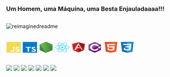 ### Um Homem, uma Máquina, uma Besta Enjauladaaaa!!! 
##

<div>
  <img src="https://myreadme.vercel.app/api/embed/FCruzGit?panels=userstatistics,toprepositories,toplanguages,commitgraph" alt="reimaginedreadme" />
</div>
<div>
    <br>
    <br>
    <img alt="js" height="30" width="40" src="https://raw.githubusercontent.com/devicons/devicon/master/icons/javascript/javascript-plain.svg">
    <img alt="ts" height="30" width="40" src="https://raw.githubusercontent.com/devicons/devicon/master/icons/typescript/typescript-plain.svg">
    <img alt="nodejs" height="30" width="40" src="https://raw.githubusercontent.com/devicons/devicon/master/icons/nodejs/nodejs-original.svg">
    <img alt="react" height="30" width="40" src="https://raw.githubusercontent.com/devicons/devicon/master/icons/react/react-original.svg">
    <img alt="angular" height="30" width="40" src="https://raw.githubusercontent.com/devicons/devicon/master/icons/angularjs/angularjs-original.svg"> 
    <img alt="csharp" height="30" width="40" src="https://raw.githubusercontent.com/devicons/devicon/master/icons/csharp/csharp-original.svg">
    <img alt="HTML" height="30" width="40" src="https://raw.githubusercontent.com/devicons/devicon/master/icons/html5/html5-original.svg">
    <img alt="CSS" height="30" width="40" src="https://raw.githubusercontent.com/devicons/devicon/master/icons/css3/css3-original.svg">
    <br>
</div>

##

<div>  
    <a href="https://www.linkedin.com/in/felippe-bosco-da-cruz-126057211/"><img src="https://img.shields.io/badge/-LinkedIn-%230077B5?style=for-the-badge&logo=linkedin&logoColor=white"></a> 
    <a href = "mailto:fcruzgit@gmail.com"><img src="https://img.shields.io/badge/Gmail-D14836?style=for-the-badge&logo=gmail&logoColor=white"></a>
    <a href="https://www.twitch.tv/felippe_cruz"><img src="https://img.shields.io/badge/Twitch-9146FF?style=for-the-badge&logo=twitch&logoColor=white"></a>
    <a href="https://twitter.com/felippeBCruz"><img src="https://img.shields.io/badge/Twitter-FFFFFF?style=for-the-badge&logo=twitter"></a>
    <a href="https://www.hackerrank.com/profile/fcruzgit"><img src="https://img.shields.io/badge/Hackers%20rank-323232?logo=hackerrank&logoColor=&style=for-the-badge"></a>
    <a href="https://www.artstation.com/felippecruz"><img src="https://img.shields.io/badge/artstation-1E1E1E?logo=artstation&logoColor=&style=for-the-badge"></a>
    <a href="https://steamcommunity.com/profiles/76561199020459491/"><img src="https://img.shields.io/badge/STEAM-000000?logo=steam&logoColor=&style=for-the-badge"></a>
</div>